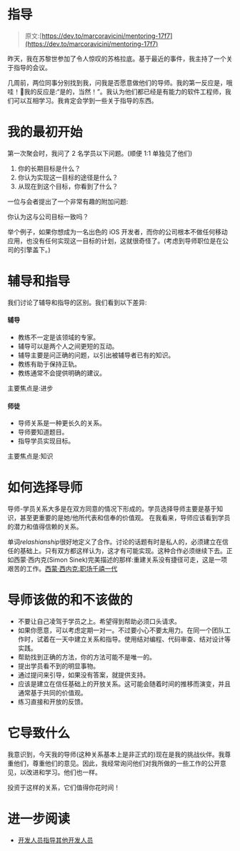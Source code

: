 # 指导

> 原文:[https://dev.to/marcoravicini/mentoring-17f7](https://dev.to/marcoravicini/mentoring-17f7)

昨天，我在苏黎世参加了令人惊叹的苏格拉底。基于最近的事件，我主持了一个关于指导的会议。

几周前，两位同事分别找到我，问我是否愿意做他们的导师。我的第一反应是，哦哇！🤩我的反应是:“是的，当然！”。我认为他们都已经是有能力的软件工程师，我们可以互相学习。我肯定会学到一些关于指导的东西。

# [](#my-initial-start)我的最初开始

第一次聚会时，我问了 2 名学员以下问题。(顺便 1:1 单独见了他们)

1.  你的长期目标是什么？
2.  你认为实现这一目标的途径是什么？
3.  从现在到这个目标，你看到了什么？

一位与会者提出了一个非常有趣的附加问题:

你认为这与公司目标一致吗？

举个例子，如果你想成为一名出色的 iOS 开发者，而你的公司根本不做任何移动应用，也没有任何实现这一目标的计划，这就很奇怪了。(考虑到导师职位是在公司的引擎盖下。)

# [](#coaching-and-mentoring)辅导和指导

我们讨论了辅导和指导的区别。我们看到以下差异:

#### [](#coaching)辅导

*   教练不一定是该领域的专家。
*   辅导可以是两个人之间更短的互动。
*   辅导主要是问正确的问题，以引出被辅导者已有的知识。
*   教练有助于保持正轨。
*   教练通常不会提供明确的建议。

主要焦点是:进步

#### [](#mentoring)师徒

*   导师关系是一种更长久的关系。
*   导师要知道题目。
*   指导学员实现目标。

主要焦点是:知识

# [](#how-to-choose-a-mentor)如何选择导师

导师-学员关系大多是在双方同意的情况下形成的。学员选择导师主要是基于知识，甚至更重要的是她/他所代表和信奉的价值观。
在我看来，导师应该看到学员的潜力和值得信赖的关系。

单词*relashianship*很好地定义了合作。讨论的话题有时是私人的，必须建立在信任的基础上。只有双方都这样认为，这才有可能实现。这种合作必须继续下去。正如西蒙·西内克(Simon Sinek)完美描述的那样:重建关系没有捷径可走，这是一项艰苦的工作。[西蒙·西内克:职场千禧一代](https://www.youtube.com/watch?v=hER0Qp6QJNU)

# [](#dos-and-donts-of-a-mentor)导师该做的和不该做的

*   不要让自己凌驾于学员之上。希望得到帮助必须口头请求。
*   如果你愿意，可以考虑定期一对一。不过要小心不要太用力。在同一个团队工作时，试着在一天中建立关系和指导。使用结对编程、代码审查、结对设计等实践。
*   帮助找到正确的方法，你的方法可能不是唯一的。
*   提出学员看不到的明显事物。
*   通过提问来引导，如果没有答案，就提供支持。
*   应该是建立在信任基础上的开放关系。这可能会随着时间的推移而演变，并且通常基于共同的价值观。
*   练习直接和开放的反馈。

# [](#what-it-leads-to)它导致什么

我意识到，今天我的导师(这种关系基本上是非正式的)现在是我的挑战伙伴。我尊重他们，尊重他们的意见。因此，我经常询问他们对我所做的一些工作的公开意见，以改进和学习。他们也一样。

投资于这样的关系，它们值得你花时间！

# [](#further-reading)进一步阅读

*   [开发人员指导其他开发人员](https://blog.pragmaticengineer.com/developers-mentoring-other-developers/amp/)